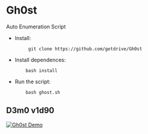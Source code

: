 # Gh0st
Auto Enumeration Script

- Install: </br>

           git clone https://github.com/getdrive/Gh0st
           
- Install dependences: </br>

          bash install
           
- Run the script: </br>

          bash ghost.sh

## D3m0 v1d90

[![Gh0st Demo](https://i.ytimg.com/vi/Yua4dk-8l1k/maxresdefault.jpg)](https://youtu.be/Yua4dk-8l1k)
